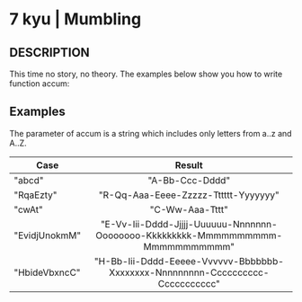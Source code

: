 # 7 kyu | Mumbling

## DESCRIPTION

This time no story, no theory. The examples below show you how to write function accum:

## Examples

The parameter of accum is a string which includes only letters from a..z and A..Z.

| Case        | Result           |
| ------------- |:-------------:|
"abcd" | "A-Bb-Ccc-Dddd"
"RqaEzty" | "R-Qq-Aaa-Eeee-Zzzzz-Tttttt-Yyyyyyy"
"cwAt" | "C-Ww-Aaa-Tttt"
"EvidjUnokmM" | "E-Vv-Iii-Dddd-Jjjjj-Uuuuuu-Nnnnnnn-Oooooooo-Kkkkkkkkk-Mmmmmmmmmm-Mmmmmmmmmmm"
"HbideVbxncC" | "H-Bb-Iii-Dddd-Eeeee-Vvvvvv-Bbbbbbb-Xxxxxxxx-Nnnnnnnnn-Cccccccccc-Ccccccccccc"
